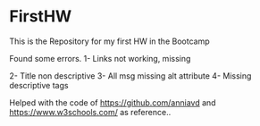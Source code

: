 # FirstHW
This is the Repository for my first HW in the Bootcamp

Found some errors.
1- Links not working, missing <nav>
2- Title non descriptive
3- All msg missing alt attribute
4- Missing descriptive tags


Helped with the code of https://github.com/anniavd and https://www.w3schools.com/ as reference..